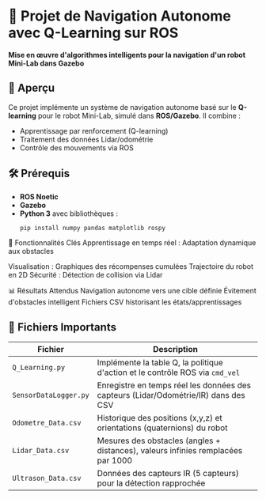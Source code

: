 # 🚀 Projet de Navigation Autonome avec Q-Learning sur ROS

**Mise en œuvre d'algorithmes intelligents pour la navigation d'un robot Mini-Lab dans Gazebo**

## 📌 Aperçu
Ce projet implémente un système de navigation autonome basé sur le **Q-learning** pour le robot Mini-Lab, simulé dans **ROS/Gazebo**. Il combine :
- Apprentissage par renforcement (Q-learning)
- Traitement des données Lidar/odométrie
- Contrôle des mouvements via ROS


## 🛠️ Prérequis
- **ROS Noetic** 
- **Gazebo** 
- **Python 3** avec bibliothèques :
  ```bash
  pip install numpy pandas matplotlib rospy

🧠 Fonctionnalités Clés
Apprentissage en temps réel : Adaptation dynamique aux obstacles

Visualisation :
Graphiques des récompenses cumulées
Trajectoire du robot en 2D
Sécurité : Détection de collision via Lidar

📊 Résultats Attendus
Navigation autonome vers une cible définie
Évitement d'obstacles intelligent
Fichiers CSV historisant les états/apprentissages



## 📝 Fichiers Importants

| Fichier                | Description                                                                 |
|------------------------|-----------------------------------------------------------------------------|
| `Q_Learning.py`        | Implémente la table Q, la politique d'action et le contrôle ROS via `cmd_vel` |
| `SensorDataLogger.py`  | Enregistre en temps réel les données des capteurs (Lidar/Odométrie/IR) dans des CSV |
| `Odometre_Data.csv`    | Historique des positions (x,y,z) et orientations (quaternions) du robot      |
| `Lidar_Data.csv`       | Mesures des obstacles (angles + distances), valeurs infinies remplacées par 1000 |
| `Ultrason_Data.csv`    | Données des capteurs IR (5 capteurs) pour la détection rapprochée            |
